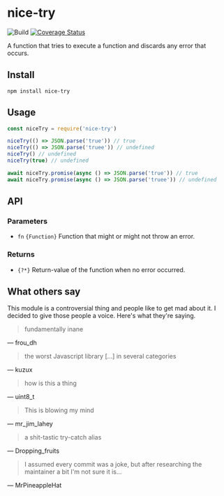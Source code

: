 # nice-try

![Build](https://github.com/electerious/nice-try/workflows/Build/badge.svg) [![Coverage Status](https://coveralls.io/repos/github/electerious/nice-try/badge.svg?branch=master)](https://coveralls.io/github/electerious/nice-try?branch=master)

A function that tries to execute a function and discards any error that occurs.

## Install

```
npm install nice-try
```

## Usage

```js
const niceTry = require('nice-try')

niceTry(() => JSON.parse('true')) // true
niceTry(() => JSON.parse('truee')) // undefined
niceTry() // undefined
niceTry(true) // undefined

await niceTry.promise(async () => JSON.parse('true')) // true
await niceTry.promise(async () => JSON.parse('truee')) // undefined
```

## API

### Parameters

- `fn` `{Function}` Function that might or might not throw an error.

### Returns

- `{?*}` Return-value of the function when no error occurred.

## What others say

This module is a controversial thing and people like to get mad about it. I decided to give those people a voice. Here's what they're saying.

> fundamentally inane

— frou_dh

> the worst Javascript library […] in several categories

— kuzux

> how is this a thing

— uint8_t

> This is blowing my mind

— mr_jim_lahey

> a shit-tastic try-catch alias

— Dropping_fruits

> I assumed every commit was a joke, but after researching the maintainer a bit I'm not sure it is...

— MrPineappleHat